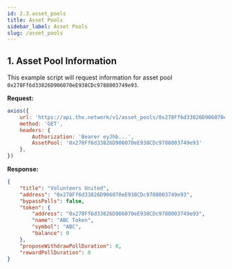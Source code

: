 ```yaml
---
id: 2.3.asset_pools
title: Asset Pools
sidebar_label: Asset Pools
slug: /asset_pools
---
```


## 1. Asset Pool Information

This example script will request information for asset pool `0x278Ff6d33826D906070eE938CDc9788003749e93`.

**Request:**
```javascript
axios({
    url: 'https://api.thx.network/v1/asset_pools/0x278Ff6d33826D906070eE938CDc9788003749e93',
    method: 'GET',
    headers: {
        Authorization: 'Bearer eyJhb...',
        AssetPool: '0x278Ff6d33826D906070eE938CDc9788003749e93'
    },
})
```

**Response:**
```json
{
    "title": "Volunteers United",
    "address": "0x278Ff6d33826D906070eE938CDc9788003749e93",
    "bypassPolls": false,
    "token": {
        "address": "0x278Ff6d33826D906070eE938CDc9788003749e93",
        "name": "ABC Token",
        "symbol": "ABC",
        "balance": 0
    },
    "proposeWithdrawPollDuration": 0,
    "rewardPollDuration": 0
}
```